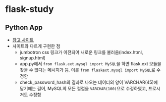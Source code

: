 # flask-study

## Python App
- [참고 사이트](https://code.tutsplus.com/ko/tutorials/creating-a-web-app-from-scratch-using-python-flask-and-mysql--cms-22972)
- 사이트와 다르게 구현한 점
   - jumbotron css 링크가 이전되어 새로운 링크를 불러옴(index.html, signup.html)
   - app.py에서 `from flask.ext.mysql import MySQL`을 하면 flask.ext 모듈을 찾을 수 없다는 메시지가 뜸. 이를 `from flaskext.mysql import MySQL`로 수정함
   - check_password_hash의 결과로 나오는 데이터의 양이 VARCHAR(45)에 담기에는 길어, MySQL의 모든 컬럼을 `VARCHAR(100)`으로 수정하였고, 프로시저도 수정함

